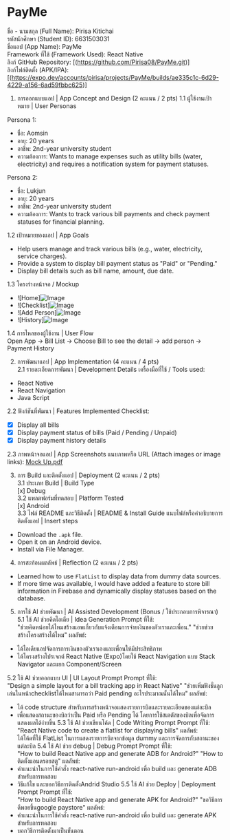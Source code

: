 # PayMe
ชื่อ - นามสกุล (Full Name): Pirisa Kitichai<br>
รหัสนักศึกษา (Student ID): 6631503031 <br>
ชื่อแอป (App Name): PayMe <br>
Framework ที่ใช้ (Framework Used): React Native <br>
ลิงก์ GitHub Repository: [(https://github.com/Pirisa08/PayMe.git)] <br>
ลิงก์ไฟล์ติดตั้ง (APK/IPA): [(https://expo.dev/accounts/pirisa/projects/PayMe/builds/ae335c1c-6d29-4229-a156-6ad59fbbc625)] <br>

1. การออกแบบแอป | App Concept and Design (2 คะแนน / 2 pts)
1.1 ผู้ใช้งานเป้าหมาย | User Personas

Persona 1:  
- ชื่อ: Aomsin  
- อายุ:  20 years 
- อาชีพ: 2nd-year university student    
- ความต้องการ:  Wants to manage expenses such as utility bills (water, electricity) and requires a notification system for payment statuses.

Persona 2:  
- ชื่อ: Lukjun
- อายุ:  20 years 
- อาชีพ: 2nd-year university student   
- ความต้องการ:  Wants to track various bill payments and check payment statuses for financial planning.

1.2 เป้าหมายของแอป | App Goals

- Help users manage and track various bills (e.g., water, electricity, service charges).
- Provide a system to display bill payment status as "Paid" or "Pending."
- Display bill details such as bill name, amount, due date.

1.3 โครงร่างหน้าจอ / Mockup <br>
- ![Home]![Image](https://github.com/user-attachments/assets/e530cf2e-cc41-4fbf-b2ce-7fbbe4e4f7c9)
- ![Checklist]![Image](https://github.com/user-attachments/assets/316be5ab-cc56-416b-b6e7-c45fc30b976f)
- ![Add Person]![Image](https://github.com/user-attachments/assets/05990bbc-06a9-4e7a-bad9-990313897cdb)
- ![History]![Image](https://github.com/user-attachments/assets/cda9bd02-8a83-412d-b72a-299a5507d20a)




1.4 การไหลของผู้ใช้งาน | User Flow <br>
Open App → Bill List → Choose Bill to see the detail → add person → Payment History 

2. การพัฒนาแอป | App Implementation (4 คะแนน / 4 pts) <br>
2.1 รายละเอียดการพัฒนา | Development Details
เครื่องมือที่ใช้ / Tools used:
- React Native
- React Navigation
- Java Script

2.2 ฟังก์ชันที่พัฒนา | Features Implemented
Checklist:
- [x] Display all bills  
- [x] Display payment status of bills (Paid / Pending / Unpaid)  
- [x] Display payment history details  

2.3 ภาพหน้าจอแอป | App Screenshots
แนบภาพหรือ URL (Attach images or image links):
[Mock Up.pdf](https://github.com/user-attachments/files/19921693/Mock.Up.pdf)

3. การ Build และติดตั้งแอป | Deployment (2 คะแนน / 2 pts) <br>
3.1 ประเภท Build | Build Type<br>
[x] Debug <br>
3.2 แพลตฟอร์มที่ทดสอบ | Platform Tested <br>
[x] Android <br>
3.3 ไฟล์ README และวิธีติดตั้ง | README & Install Guide 
แนบไฟล์หรือคำอธิบายการติดตั้งแอป | Insert steps
- Download the `.apk` file.
- Open it on an Android device.
- Install via File Manager.
  
4. การสะท้อนผลลัพธ์ | Reflection (2 คะแนน / 2 pts)<br>
- Learned how to use `FlatList` to display data from dummy data sources.  
- If more time was available, I would have added a feature to store bill information in Firebase and dynamically display statuses based on the database.
  
5. การใช้ AI ช่วยพัฒนา | AI Assisted Development (Bonus / ใช้ประกอบการพิจารณา)<br>
5.1 ใช้ AI ช่วยคิดไอเดีย | Idea Generation
Prompt ที่ใช้:  
"ช่วยคิดหน่อยได้ไหมสร้างแอพเกี่ยวกับแจ้งเตือนการจ่ายเงินของตัวเราและเพื่อน."
"ช่วยช่วยสร้างโครงสร้างได้ไหม"
ผลลัพธ์:  
- ได้ไอเดียแอปจัดการการเงินของตัวเราเองและเพื่อนให้มีประสิทธิภาพ
- ได้โครงสร้างโปรเจกต์ React Native (Expo)โดยใช้ React Navigation แบบ Stack Navigator และแยก Component/Screen

5.2 ใช้ AI ช่วยออกแบบ UI | UI Layout Prompt
Prompt ที่ใช้:  
"Design a simple layout for a bill tracking app in React Native"
"ช่วยเพิ่มฟังชั่นลูกเล่นในหน้าchecklistได้ไหมสามารถว่า Paid pending อะไรประมาณนั้นได้ไหม"
ผลลัพธ์:  
- ได้ code structure สำหรับการสร้างหน้าจอแสดงรายการบิลและรายละเอียดของแต่ละบิล
- เพื่อแสดงสถานะของบิลว่าเป็น Paid หรือ Pending ได้ โดยการใช้สเตตัสของบิลเพื่อจัดการแสดงผลได้ง่ายขึ้น
5.3 ใช้ AI ช่วยเขียนโค้ด | Code Writing Prompt
Prompt ที่ใช้:  
"React Native code to create a flatlist for displaying bills"
ผลลัพธ์:  
ได้โค้ดที่ใช้ FlatList ในการแสดงรายการบิลจากข้อมูล dummy และการจัดการกับสถานะของแต่ละบิล
5.4 ใช้ AI ช่วย debug | Debug Prompt
Prompt ที่ใช้:  
"How to build React Native app and generate ADB for Android?"
"How to ติดตั้งแอนดรอยสตู"
ผลลัพธ์:  
- คำแนะนำในการใช้คำสั่ง react-native run-android เพื่อ build และ generate ADB สำหรับการทดสอบ
- วิธีแก้ไข และบอกวิธีการติดตั้งAndrid Studio
5.5 ใช้ AI ช่วย Deploy | Deployment Prompt
Prompt ที่ใช้:  
"How to build React Native app and generate APK for Android?"
"ขอวิธีการดีพอยขึ้นgoogle paystore"
ผลลัพธ์:  
- คำแนะนำในการใช้คำสั่ง react-native run-android เพื่อ build และ generate APK สำหรับการทดสอบ
- บอกวิธีการติดตั้งมาเป็นขั้นตอน




